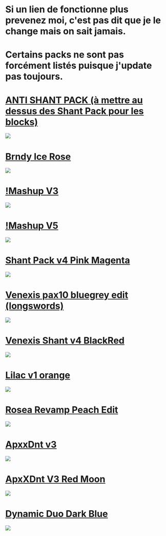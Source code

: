 # Si un lien de fonctionne plus prevenez moi, c'est pas dit que je le change mais on sait jamais.

# Certains packs ne sont pas forcément listés puisque j'update pas toujours.

# [ANTI SHANT PACK (à mettre au dessus des Shant Pack pour les blocks)](https://www.mediafire.com/file/axln3nq2pepfmdm/!+++++++ANTI+SHANT+PACK.zip/file) 
![](https://i.imgur.com/t1zOAjs.png)

# [Brndy Ice Rose](https://www.mediafire.com/file/r1nzor95q2hzs8e/%2521_Brndy_Ice_Rose.rar/file) 
![](https://pbs.twimg.com/media/EwH8ghyWEAYcZPf?format=jpg&name=large)

# [!Mashup V3](https://www.mediafire.com/file/h94mzz0qyubc0kc/!++++++++++++++++++mashup+v3.rar/file) 
![](https://pbs.twimg.com/media/Ep8QrH1WMAEl_yM?format=jpg&name=large)

# [!Mashup V5](https://www.mediafire.com/file/qz8ak6mi86f46jv/%2521_mashup_v5.rar/file) 
![](https://pbs.twimg.com/media/E0jnfhaWEAUbNSv?format=jpg&name=large)

# [Shant Pack v4 Pink Magenta](http://www.mediafire.com/file/gkxawy3ww7mar5r/%2521_Shant_Pack_V4_Pink_Magenta.rar/file) 
![](https://pbs.twimg.com/media/EvVVOUyXUAYN0dW?format=jpg&name=large)

# [Venexis pax10 bluegrey edit (longswords)](http://www.mediafire.com/file/rm6chwr7exy0pnf/%2521_%25C2%25A7__%2528longswords%2529_venexis_pax10_bluegrey_edit.zip/file) 
![](https://i.imgur.com/PLxA3jS.png)

# [Venexis Shant v4 BlackRed](https://www.mediafire.com/file/38sqhn5ktrl2bog/%2521_%25C2%25A7__venexis_shant_v4_blackred.zip/file) 
![](https://i.imgur.com/lrs019C.png)

# [Lilac v1 orange](https://www.mediafire.com/file/wauvyeiiv1jzfbv/%2521_lilac_v1_ORANGE.zip/file) 
![](https://i.imgur.com/v8dfDmn.png)

# [Rosea Revamp Peach Edit](https://www.mediafire.com/file/w32xo55yqcsy4x2/%2521__%25C2%25A75Ro%25C2%25A7dse%25C2%25A7ca_%255BPeach_test%255D.rar/file) 
![](https://i.imgur.com/8fqtSIy.png)

# [ApxxDnt v3](https://pvprp.com/assets/packzips/Apexay%20x%20Danteh%20V3Apexay/!%20%20%20%20%20%20%C2%A7bApxXDnt%20V3.zip) 
![](https://i.imgur.com/LXGJVLN.png)

# [ApxXDnt V3 Red Moon](https://www.mediafire.com/file/21b0dl9z3thuxrp/%2521_ApxXDnt_V3_Red_Moon.rar/file) 
![](https://pbs.twimg.com/media/EtNsfEUXcAEfHA4?format=jpg&name=medium)

# [Dynamic Duo Dark Blue](http://www.mediafire.com/file/hmkxb64u8ek6rv8/!+++++++Dynamic+Duo+Dark+Blue.rar/file) 
![](https://pbs.twimg.com/media/EuIRC1dWYAER4ob?format=jpg&name=large)
